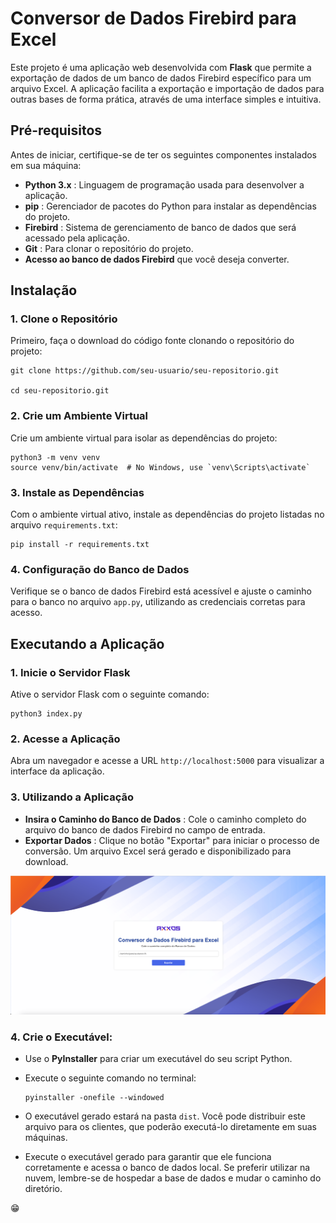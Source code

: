 # Conversor de Dados Firebird para Excel

Este projeto é uma aplicação web desenvolvida com **Flask** que permite a exportação de dados de um banco de dados Firebird específico para um arquivo Excel. A aplicação facilita a exportação e importação de dados para outras bases de forma prática, através de uma interface simples e intuitiva.

## Pré-requisitos

Antes de iniciar, certifique-se de ter os seguintes componentes instalados em sua máquina:

* **Python 3.x** : Linguagem de programação usada para desenvolver a aplicação.
* **pip** : Gerenciador de pacotes do Python para instalar as dependências do projeto.
* **Firebird** : Sistema de gerenciamento de banco de dados que será acessado pela aplicação.
* **Git** : Para clonar o repositório do projeto.
* **Acesso ao banco de dados Firebird** que você deseja converter.

## Instalação

### 1. Clone o Repositório

Primeiro, faça o download do código fonte clonando o repositório do projeto:

```
git clone https://github.com/seu-usuario/seu-repositorio.git

cd seu-repositorio.git
```

### 2. Crie um Ambiente Virtual

Crie um ambiente virtual para isolar as dependências do projeto:

```
python3 -m venv venv
source venv/bin/activate  # No Windows, use `venv\Scripts\activate`
```

### 3. Instale as Dependências

Com o ambiente virtual ativo, instale as dependências do projeto listadas no arquivo `requirements.txt`:

```
pip install -r requirements.txt
```

### 4. Configuração do Banco de Dados

Verifique se o banco de dados Firebird está acessível e ajuste o caminho para o banco no arquivo `app.py`, utilizando as credenciais corretas para acesso.

## Executando a Aplicação

### 1. Inicie o Servidor Flask

Ative o servidor Flask com o seguinte comando:

```
python3 index.py
```

### 2. Acesse a Aplicação

Abra um navegador e acesse a URL `http://localhost:5000` para visualizar a interface da aplicação.

### 3. Utilizando a Aplicação

* **Insira o Caminho do Banco de Dados** : Cole o caminho completo do arquivo do banco de dados Firebird no campo de entrada.
* **Exportar Dados** : Clique no botão "Exportar" para iniciar o processo de conversão. Um arquivo Excel será gerado e disponibilizado para download.

![1731414364125](image/Readme/1731414364125.png)

### 4. **Crie o Executável:**

* Use o **PyInstaller** para criar um executável do seu script Python.
* Execute o seguinte comando no terminal:

  ```
  pyinstaller -onefile --windowed
  ```
* O executável gerado estará na pasta `dist`. Você pode distribuir este arquivo para os clientes, que poderão executá-lo diretamente em suas máquinas.
* Execute o executável gerado para garantir que ele funciona corretamente e acessa o banco de dados local. Se preferir utilizar na nuvem, lembre-se de hospedar a base de dados e mudar o caminho do diretório.

😁
